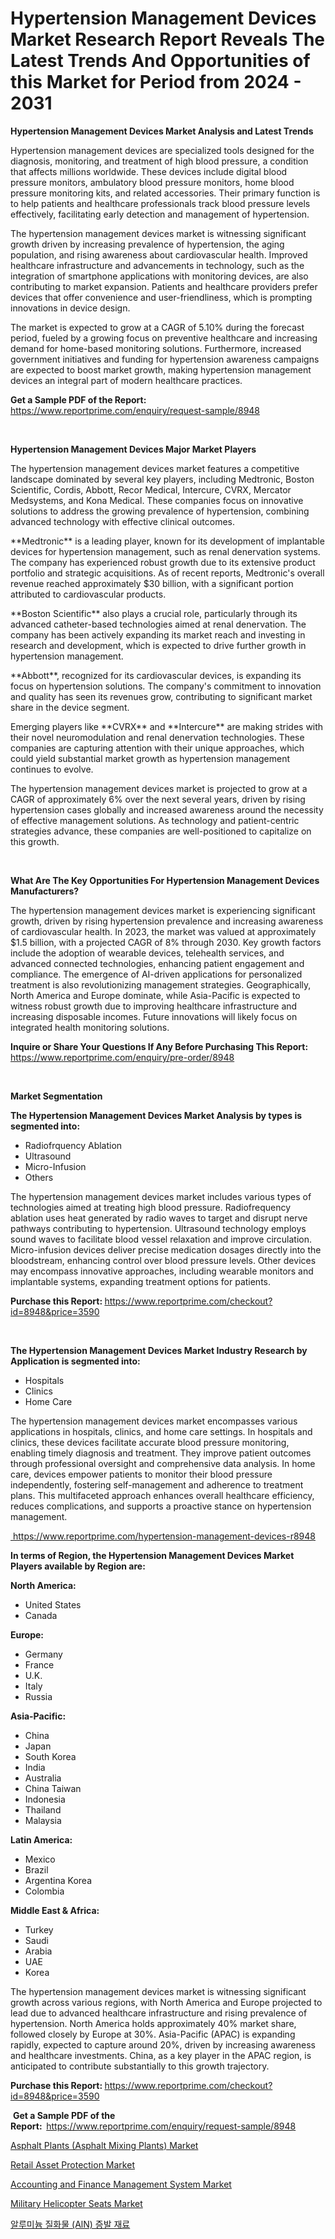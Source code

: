 <p><h1>Hypertension Management Devices Market Research Report Reveals The Latest Trends And Opportunities of this Market for Period from 2024 - 2031</h1></p><p><strong>Hypertension Management Devices Market Analysis and Latest Trends</strong></p>
<p><p>Hypertension management devices are specialized tools designed for the diagnosis, monitoring, and treatment of high blood pressure, a condition that affects millions worldwide. These devices include digital blood pressure monitors, ambulatory blood pressure monitors, home blood pressure monitoring kits, and related accessories. Their primary function is to help patients and healthcare professionals track blood pressure levels effectively, facilitating early detection and management of hypertension.</p><p>The hypertension management devices market is witnessing significant growth driven by increasing prevalence of hypertension, the aging population, and rising awareness about cardiovascular health. Improved healthcare infrastructure and advancements in technology, such as the integration of smartphone applications with monitoring devices, are also contributing to market expansion. Patients and healthcare providers prefer devices that offer convenience and user-friendliness, which is prompting innovations in device design.</p><p>The market is expected to grow at a CAGR of 5.10% during the forecast period, fueled by a growing focus on preventive healthcare and increasing demand for home-based monitoring solutions. Furthermore, increased government initiatives and funding for hypertension awareness campaigns are expected to boost market growth, making hypertension management devices an integral part of modern healthcare practices.</p></p>
<p><strong>Get a Sample PDF of the Report:&nbsp;</strong> <a href="https://www.reportprime.com/enquiry/request-sample/8948">https://www.reportprime.com/enquiry/request-sample/8948</a></p>
<p>&nbsp;</p>
<p><strong>Hypertension Management Devices Major Market Players</strong></p>
<p><p>The hypertension management devices market features a competitive landscape dominated by several key players, including Medtronic, Boston Scientific, Cordis, Abbott, Recor Medical, Intercure, CVRX, Mercator Medsystems, and Kona Medical. These companies focus on innovative solutions to address the growing prevalence of hypertension, combining advanced technology with effective clinical outcomes.</p><p>**Medtronic** is a leading player, known for its development of implantable devices for hypertension management, such as renal denervation systems. The company has experienced robust growth due to its extensive product portfolio and strategic acquisitions. As of recent reports, Medtronic's overall revenue reached approximately $30 billion, with a significant portion attributed to cardiovascular products.</p><p>**Boston Scientific** also plays a crucial role, particularly through its advanced catheter-based technologies aimed at renal denervation. The company has been actively expanding its market reach and investing in research and development, which is expected to drive further growth in hypertension management.</p><p>**Abbott**, recognized for its cardiovascular devices, is expanding its focus on hypertension solutions. The company's commitment to innovation and quality has seen its revenues grow, contributing to significant market share in the device segment.</p><p>Emerging players like **CVRX** and **Intercure** are making strides with their novel neuromodulation and renal denervation technologies. These companies are capturing attention with their unique approaches, which could yield substantial market growth as hypertension management continues to evolve.</p><p>The hypertension management devices market is projected to grow at a CAGR of approximately 6% over the next several years, driven by rising hypertension cases globally and increased awareness around the necessity of effective management solutions. As technology and patient-centric strategies advance, these companies are well-positioned to capitalize on this growth.</p></p>
<p>&nbsp;</p>
<p><strong>What Are The Key Opportunities For Hypertension Management Devices Manufacturers?</strong></p>
<p><p>The hypertension management devices market is experiencing significant growth, driven by rising hypertension prevalence and increasing awareness of cardiovascular health. In 2023, the market was valued at approximately $1.5 billion, with a projected CAGR of 8% through 2030. Key growth factors include the adoption of wearable devices, telehealth services, and advanced connected technologies, enhancing patient engagement and compliance. The emergence of AI-driven applications for personalized treatment is also revolutionizing management strategies. Geographically, North America and Europe dominate, while Asia-Pacific is expected to witness robust growth due to improving healthcare infrastructure and increasing disposable incomes. Future innovations will likely focus on integrated health monitoring solutions.</p></p>
<p><strong>Inquire or Share Your Questions If Any Before Purchasing This Report:</strong> <a href="https://www.reportprime.com/enquiry/pre-order/8948">https://www.reportprime.com/enquiry/pre-order/8948</a></p>
<p>&nbsp;</p>
<p><strong>Market Segmentation</strong></p>
<p><strong>The Hypertension Management Devices Market Analysis by types is segmented into:</strong></p>
<p><ul><li>Radiofrquency Ablation</li><li>Ultrasound</li><li>Micro-Infusion</li><li>Others</li></ul></p>
<p><p>The hypertension management devices market includes various types of technologies aimed at treating high blood pressure. Radiofrequency ablation uses heat generated by radio waves to target and disrupt nerve pathways contributing to hypertension. Ultrasound technology employs sound waves to facilitate blood vessel relaxation and improve circulation. Micro-infusion devices deliver precise medication dosages directly into the bloodstream, enhancing control over blood pressure levels. Other devices may encompass innovative approaches, including wearable monitors and implantable systems, expanding treatment options for patients.</p></p>
<p><strong>Purchase this Report:&nbsp;</strong><a href="https://www.reportprime.com/checkout?id=8948&price=3590">https://www.reportprime.com/checkout?id=8948&price=3590</a></p>
<p>&nbsp;</p>
<p><strong>The Hypertension Management Devices Market Industry Research by Application is segmented into:</strong></p>
<p><ul><li>Hospitals</li><li>Clinics</li><li>Home Care</li></ul></p>
<p><p>The hypertension management devices market encompasses various applications in hospitals, clinics, and home care settings. In hospitals and clinics, these devices facilitate accurate blood pressure monitoring, enabling timely diagnosis and treatment. They improve patient outcomes through professional oversight and comprehensive data analysis. In home care, devices empower patients to monitor their blood pressure independently, fostering self-management and adherence to treatment plans. This multifaceted approach enhances overall healthcare efficiency, reduces complications, and supports a proactive stance on hypertension management.</p></p>
<p><a href="https://www.reportprime.com/hypertension-management-devices-r8948">&nbsp;https://www.reportprime.com/hypertension-management-devices-r8948</a></p>
<p><strong>In terms of Region, the Hypertension Management Devices Market Players available by Region are:</strong></p>
<p>
    <p> <strong> North America: </strong>
        <ul>
            <li>United States</li>
            <li>Canada</li>
        </ul>
        </p> 
    <p> <strong> Europe: </strong>
        <ul>
            <li>Germany</li>
            <li>France</li>
            <li>U.K.</li>
            <li>Italy</li>
            <li>Russia</li>
        </ul>
        </p> 
    <p> <strong> Asia-Pacific: </strong>
        <ul>
            <li>China</li>
            <li>Japan</li>
            <li>South Korea</li>
            <li>India</li>
            <li>Australia</li>
            <li>China Taiwan</li>
            <li>Indonesia</li>
            <li>Thailand</li>
            <li>Malaysia</li>
        </ul>
        </p> 
    <p> <strong> Latin America: </strong>
        <ul>
            <li>Mexico</li>
            <li>Brazil</li>
            <li>Argentina Korea</li>
            <li>Colombia</li>
        </ul>
        </p> 
    <p> <strong> Middle East & Africa: </strong>
        <ul>
            <li>Turkey</li>
            <li>Saudi</li>
            <li>Arabia</li>
            <li>UAE</li>
            <li>Korea</li>
        </ul>
    </p>
    </p>
<p><p>The hypertension management devices market is witnessing significant growth across various regions, with North America and Europe projected to lead due to advanced healthcare infrastructure and rising prevalence of hypertension. North America holds approximately 40% market share, followed closely by Europe at 30%. Asia-Pacific (APAC) is expanding rapidly, expected to capture around 20%, driven by increasing awareness and healthcare investments. China, as a key player in the APAC region, is anticipated to contribute substantially to this growth trajectory.</p></p>
<p><strong>Purchase this Report: </strong><a href="https://www.reportprime.com/checkout?id=8948&price=3590">https://www.reportprime.com/checkout?id=8948&price=3590</a></p>
<p>&nbsp;<strong>Get a Sample PDF of the Report:&nbsp;&nbsp;</strong><a href="https://www.reportprime.com/enquiry/request-sample/8948">https://www.reportprime.com/enquiry/request-sample/8948</a></p>
<p><strong></strong></p>
<p><p><a href="https://medium.com/@felipestehr/the-global-asphalt-plants-asphalt-mixing-plants-market-is-at-the-forefront-of-innovation-dbfa8e2e29dd">Asphalt Plants (Asphalt Mixing Plants) Market</a></p><p><a href="https://www.linkedin.com/pulse/global-retail-asset-protection-market-opportunities-forecast-gxhye?trackingId=ou03UMZpSDGHYMBBep43CA%3D%3D">Retail Asset Protection Market</a></p><p><a href="https://www.linkedin.com/pulse/accounting-finance-management-system-market-global-regional-zisbe?trackingId=xiJ7Vb4mT5Ci94y90%2FWscQ%3D%3D">Accounting and Finance Management System Market</a></p><p><a href="https://issuu.com/reportprime-2/docs/military-helicopter-seats-market-si_28f53044b16ca9">Military Helicopter Seats Market</a></p><p><a href="https://medium.com/@hossainvi014/%EC%84%B8%EA%B3%84-aluminum-nitride-aln-evaporation-material-market-%EC%9D%80-2024%EC%97%90%EC%84%9C-2031%EB%A1%9C-%EC%97%B0%ED%8F%89%EA%B7%A0-%EC%A6%9D%EA%B0%80%EC%9C%A8%EC%9D%84-%EB%B3%B4%EC%9D%BC-%EA%B2%83%EC%9C%BC%EB%A1%9C-%EC%98%88%EC%83%81%EB%90%A9%EB%8B%88%EB%8B%A4-413aced9d15e">알루미늄 질화물 (AlN) 증발 재료</a></p></p>